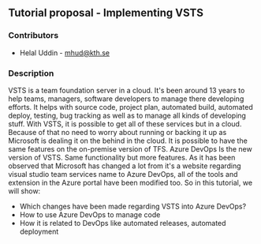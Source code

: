 ## Tutorial proposal - Implementing VSTS

### Contributors

* Helal Uddin - mhud@kth.se

### Description

VSTS is a team foundation server in a cloud. It's been around 13 years to help teams, managers, software developers to manage
there developing efforts. It helps with source code, project plan, automated build, automated deploy, testing, bug tracking as
well as to manage all kinds of developing stuff. With VSTS, it is possible to get all of these services but in a cloud. Because
of that no need to worry about running or backing it up as Microsoft is dealing it on the behind in the cloud. It is possible to
have the same features on the on-premise version of TFS. Azure DevOps Is the new version of VSTS. Same functionality but more 
features. As it has been observed that Microsoft has changed a lot from it's a website regarding visual studio team services name
to Azure DevOps, all of the tools and extension in the Azure portal have been modified too.  So in this tutorial, we will show:

* Which changes have been made regarding VSTS into Azure DevOps?
* How to use Azure DevOps to manage code
* How it is related to DevOps like automated releases, automated deployment
